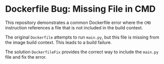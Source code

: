 # Dockerfile Bug: Missing File in CMD

This repository demonstrates a common Dockerfile error where the `CMD` instruction references a file that is not included in the build context.

The original `Dockerfile` attempts to run `main.py`, but this file is missing from the image build context. This leads to a build failure.

The solution `DockerfileFix` provides the correct way to include the `main.py` file and fix the error.